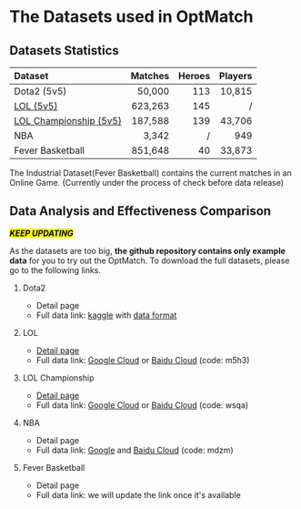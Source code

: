 <!--
 * 
 * 
 * @Author: Linxia GONG 巩琳霞 (linxiagong@gmail.com)
 * @Date: 2020-12-14 17:02:59
 * @LastEditors: Linxia GONG 巩琳霞
 * @LastEditTime: 2021-07-28 14:47:22
-->
# The Datasets used in OptMatch

## Datasets Statistics


| Dataset        | Matches          | Heroes | Players |
|:-------------|------------------:|------:|------:|
| Dota2 (5v5)      | 50,000 | 113 | 10,815  |
|[LOL (5v5)](./lol/)| 623,263 | 145 | / |
| [LOL Championship (5v5)](./lol_championship/) | 187,588   | 139 | 43,706  |
| NBA           | 3,342      | / | 949   |
| Fever Basketball           | 851,648 | 40 | 33,873  |

The Industrial Dataset(Fever Basketball) contains the current matches in an Online Game. (Currently under the process of check before data release)

## Data Analysis and Effectiveness Comparison
***<mark>KEEP UPDATING</mark>***

As the datasets are too big, <b>the github repository contains only example data</b> for you to try out the OptMatch. To download the full datasets, please go to the following links.

1. Dota2
    - Detail page
    - Full data link: [kaggle](https://www.kaggle.com/devinanzelmo/dota-2-matches?select=match.csv) with [data format](https://wiki.teamfortress.com/wiki/WebAPI/GetMatchDetails#Tower_Status%22tower_status_dire%22:%202047)

2. LOL
    - [Detail page](./lol/)
    - Full data link: [Google Cloud](https://drive.google.com/file/d/1Ff7czpeDpX-sIgIiWNpRgpNYlelo7SQu/view?usp=sharing) or [Baidu Cloud](https://pan.baidu.com/s/1f0svnsbbzRhyA3iJhyYk0A) (code: m5h3)
3. LOL Championship
    - [Detail page](./lol_championship/)
    - Full data link: [Google Cloud](https://drive.google.com/file/d/1wOiEkrgc0he4rLJHl2HEFuNXIYLVyqbM/view?usp=sharing) or [Baidu Cloud](https://pan.baidu.com/s/1rbkXrl04QyXNbteE8hqHMA) (code: wsqa)
4. NBA
    - Detail page
    - Full data link: [Google](https://drive.google.com/file/d/1U58W3C40hjRIrb8AOmRDhquDmsrQrGhG/view?usp=sharing) and [Baidu Cloud](https://pan.baidu.com/s/1XPFiXw60ZFapLOVgYBcrDQ) (code: mdzm) 

5. Fever Basketball
    - Detail page
    - Full data link: we will update the link once it's available
